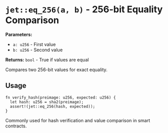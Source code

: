 # `jet::eq_256(a, b)` - 256-bit Equality Comparison

**Parameters:**
- `a: u256` - First value
- `b: u256` - Second value

**Returns:** `bool` - True if values are equal

Compares two 256-bit values for exact equality.

## Usage
```simplicity
fn verify_hash(preimage: u256, expected: u256) {
  let hash: u256 = sha2(preimage);
  assert!(jet::eq_256(hash, expected));
}
```

Commonly used for hash verification and value comparison in smart contracts.
